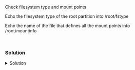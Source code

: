 Check filesystem type and mount points

Echo the filesystem type of the root partition into /root/fstype

Echo the name of the file that defines all the mount points into /root/mountinfo

<br>

### Solution
<details>
<summary>Solution</summary>
Check what partition the root (/) filesystem is mounted from.

```plain
mount | grep vda
```{{exec}}

Check the filesystem written to that partition.

Let's use another commad to see that information another way.
```plain
blkid /dev/vda1
```{{exec}}

So you see the type is ext4. Write that out to /root/fstype

```plain
blkid /dev/vda1 > /root/fstype
```{{exec}}

Check the /etc/fstab to see how your system is mounting all it's partitions as it comes up.

```plain
cat /etc/fstab
```{{exec}}

But that mapping is strange, so to demystify it, use this command

```plain
ls -l /dev/disk/by-label
```{{exec}}

There are 4 ways to mount disk: label, partuuid, path, and uuid. You can verify this by looking in each of these locations. This gives you how the system is mapping to the underlying disks.

```plain
for type in $(ls /dev/disk); do echo "type is $type"; ls -l /dev/disk/$type; done
```{{exec}}

Remember to put the file that the system uses to mount the disks into /root/mountinfo

```plain
echo "/etc/fstab" > /root/mountinfo
```{{exec}}

</details>